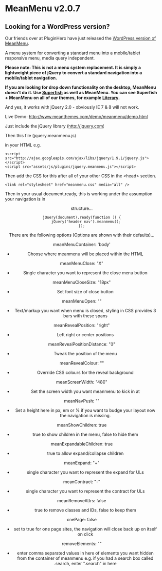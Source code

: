 MeanMenu v2.0.7
===========

Looking for a WordPress version?
---
Our friends over at PluginHero have just released the <a href="http://pluginhero.com/portfolio/meanmenu/">WordPress version of MeanMenu</a>.

A menu system for converting a standard menu into a mobile/tablet responsive menu, media query independent.

**Please note: This is not a menu system replacement. It is simply a lightweight piece of jQuery to convert a standard navigation into a mobile/tablet navigation.**

**If you are looking for drop down functionality on the desktop, MeanMenu doesn't do it. Use <a title="Superfish Drop down menus" href="http://plugins.jquery.com/superfish/">Superfish</a> as well as MeanMenu. You can see Superfish + MeanMenu on all of our themes, for example <a title="Literary Theme" href="http://www.meanthemes.com/theme/literary/">Literary</a>.**

And yes, it works with jQuery 2.0 - obviously IE 7 & 8 will not work.

Live Demo:
<a href="http://www.meanthemes.com/demo/meanmenu/demo.html">http://www.meanthemes.com/demo/meanmenu/demo.html</a>


Just include the jQuery library (http://jquery.com)

Then this file (jquery.meanmenu.js)

in your HTML e.g.

    <script src="http://ajax.googleapis.com/ajax/libs/jquery/1.9.1/jquery.js"></script>
    <script src="assets/js/plugins/jquery.meanmenu.js"></script>

Then add the CSS for this after all of your other CSS in the &lt;head&gt; section.

	<link rel="stylesheet" href="meanmenu.css" media="all" />

Then in your usual document.ready, this is working under the assumption your navigation is in <header><nav> structure...

    jQuery(document).ready(function () {
    	jQuery('header nav').meanmenu();
    });

There are the following options (Options are shown with their defaults)...

meanMenuContainer: 'body'

- Choose where meanmenu will be placed within the HTML

meanMenuClose: "X"

- Single character you want to represent the close menu button

meanMenuCloseSize: "18px"

- Set font size of close button

meanMenuOpen: "<span /><span /><span />"

- Text/markup you want when menu is closed, styling in CSS provides 3 bars with these spans

meanRevealPosition: "right"

- Left right or center positions

meanRevealPositionDistance: "0"

- Tweak the position of the menu

meanRevealColour: ""

- Override CSS colours for the reveal background

meanScreenWidth: "480"

- Set the screen width you want meanmenu to kick in at

meanNavPush: ""

- Set a height here in px, em or % if you want to budge your layout now the navigation is missing.

meanShowChildren: true

- true to show children in the menu, false to hide them

meanExpandableChildren: true

- true to allow expand/collapse children

meanExpand: "+"

- single character you want to represent the expand for ULs

meanContract: "-"

- single character you want to represent the contract for ULs

meanRemoveAttrs: false
- true to remove classes and IDs, false to keep them

onePage: false

- set to true for one page sites, the navigation will close back up on itself on click

removeElements: ""

- enter comma separated values in here of elements you want hidden from the container of meanmenu e.g. if you had a search box called .search, enter ".search" in here
